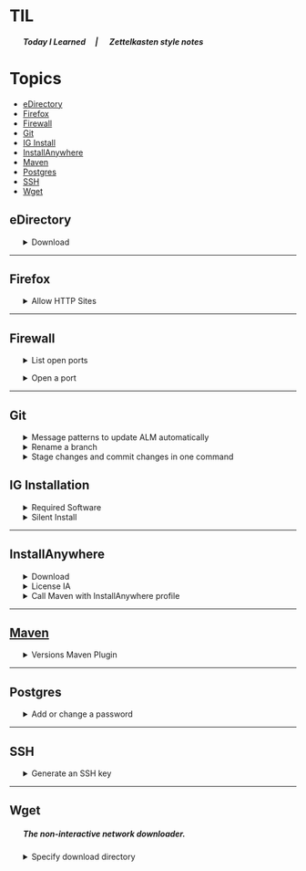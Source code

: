 # TIL 
<ul>

[by making this an unordered list w/ no items, this is a work-around for indenting this section.]: #
##### Today I Learned &nbsp;&nbsp;&nbsp;&nbsp;| &nbsp;&nbsp;&nbsp;&nbsp; Zettelkasten style notes
</ul>

# Topics
- [eDirectory](#eDirectory)
- [Firefox](#Firefox)
- [Firewall](#Firewall)
- [Git](#Git)
- [IG Install](#IG-Installation)
- [InstallAnywhere](#InstallAnywhere)
- [Maven](#Maven)
- [Postgres](#Postgres)
- [SSH](#SSH)
- [Wget](#Wget)

## eDirectory
<ul>
<details><summary>Download</summary>

| Version | Download|     | Documentation |
|---------|---------|-----|---------------|
| 9.2.1   | [Windows](http://prvbuilder02.provo.novell.com/artifacts/edir/921/eDirectory_921_Windows_x86_64.exe) | [Linux](http://prvbuilder02.provo.novell.com/artifacts/edir/921/eDirectory_921_Linux_x86_64.tar.gz) | [Release Notes](https://www.netiq.com/documentation/edirectory-92/edirectory921_releasenotes/data/edirectory921_releasenotes.html)| 
| 9.2.5   | [Windows](http://prvbuilder02.provo.novell.com/artifacts/edir/925/eDirectory_925_Windows_x86_64.exe) | [Linux](http://prvbuilder02.provo.novell.com/artifacts/edir/925/eDirectory_925_Linux_x86_64.tar.gz) | [Release Notes](https://www.netiq.com/documentation/edirectory-92/edirectory925_releasenotes/data/edirectory925_releasenotes.html) | 

> :bulb: More eDir downloads (including some md5 versions) are available from [provo's artifactory](http://prvbuilder02.provo.novell.com/artifacts/edir/). Install and admin guides can be found in [eDir's doc suite](https://www.netiq.com/documentation/edirectory-92/)

<br>
</details>
</ul>

*****
## Firefox

<ul>
<details><summary>Allow HTTP Sites</summary>

1. Open [`about:config`](/images/Firefox%3Babout-config.png) in Firefox. 
    - ##### *You may be prompted to accept the risk of changing firefox configuration.* 
2. [Search for and set](/images/Firefox%3Babout-config%3Bchanging_properties.gif) the following properties to `false` 
```
network.cookie.sameSite.laxByDefault:  false
network.cookie.sameSite.noneRequiresSecure: false
network.cookie.sameSite.schemeful:  false
```
>  :memo: **Note:** <br />Properties like `netw...noneRequiresSecure` may not have an assignment when you go to make your edits. In this case add the property to Firefox's configuration by selecting `boolean` as the property type and selecting the **_+_** button before setting this property to false
3. Restart Firefox
    - ##### *You can restart firefox by hitting `ctrl + F5`*

<br>
</details>
</ul>

*****
## Firewall

<ul>
<details><summary>List open ports</summary>

##### There's more than one way to skin a cat. 

### Firewallcmd

```bash
firewall-cmd --list-ports    
```

```bash
firewall-cmd --list-all-zones    
```
[Docs](https://firewalld.org/documentation/man-pages/firewall-cmd.html)
<br>
</details>
</ul>

<ul>
<details><summary>Open a port</summary>

### **RHEL 7 & 8**

Use the `firewall-cmd` interface to modify the firewall via the bash terminal. The following code block will allow tomcat webapps through the firewall, if using tomcat's default port.

```bash
# Open port 8080
firewall-cmd --zone=public --permanent --add-port=8080/udp
# Firewall daemon needs to restart in order to put changes into effect.
firewall-cmd --reload
```
<br>
</details>
</ul>

*****
## Git
<ul>
    
<details><summary>Message patterns to update ALM automatically</summary>
<br>

Within ALM for defects, stories (user & quality), and features, there is a “Development” tab that will show 
associated commits. This integration is handled through ALM using “SCM change pattern” profiles. 
Currently the following profiles are available and triggered based on certain message patterns

|Entity type|Message pattern|Applies to|Example|
|:----|:----|:----|:----|
|Defect|defect\s*#(\d+)|Branches;<br>Commits;<br>Pull requests|Fix defect #1234|
|Defect|bug\s*#(\d+)|Branches;<br>Commits;<br>Pull requests|Fix bug #1234|
|User story|user story\s*#(\d+)|Branches;<br>Commits;<br>Pull requests|Part of user story #56789|
|Quality story|quality story\s*#(\d+)|Branches;<br>Commits;<br>Pull requests|Part of quality story #56789|
|Feature|feature\s*#(\d+)|Branches;<br>Pull requests<br>|feature #98765|
    
<br>
</details>
<details><summary>Rename a branch</summary>
<br>This is a long 'un. 
    
```bash
git -c credential.helper= -c core.quotepath=false -c log.showSignature=false branch -m <current-branch-name> <new-branch-name> 
```
</details>
<details><summary>Stage changes and commit changes in one command</summary>
<br>

There's no built in way to perform this with git, but git permits the creation of aliases. <br>

```bash
$ git config --global alias.add-commit '!git add -A && git commit'
```

To unset the alias use <br>

```bash
git config --global --unset alias.<your_alias>`
```
</details>
</ul>

## IG Installation
<ul>
<details><summary>Required Software</summary>

*****

### <font color="red"><ins>[Read the documentation first!](https://www.microfocus.com/documentation/identity-governance/3.7/requirements/requirements.html#b1a4zqh1)</ins></font>
> :warning: **See [Documentation]((https://www.microfocus.com/documentation/identity-governance/3.7/requirements/requirements.html#b1a4zqh1)) for all current details.** <br>This page is meant to be used as a quick reference.<br>This page may be out of date and is not intended to replace IG's documentation.<br>

| OS      | Release                                                              |
|---------|----------------------------------------------------------------------|
| Red Hat | <ul><li>8.3 (64-bit)</li><li>Later patched versions of 8.x</li></ul> |

| LDAP      | Release |
|---        |---      |
|[eDirectory](#eDirectory) | <ul><li>9.2</li><li>Later patched versions of 9.<font color="red">2</font>.x</li></ul> |
<br>
</details>

<details><summary>Silent Install</summary>

### <font color="red"><ins>[Read the documentation first!](https://www.microfocus.com/documentation/identity-governance/3.7/install-guide/b19v78jo.html)</ins></font>
> :warning: **See [Documentation]((https://www.microfocus.com/documentation/identity-governance/3.7/requirements/requirements.html#b1a4zqh1)) for all current details.** <br>This page is meant to be used as a quick reference.<br>This page may be out of date and is not intended to replace IG's documentation.<br>
*****
<br>
</details>
</ul>

*****
## InstallAnywhere

<ul>
<details><summary>Download</summary>

Install anywhere is published by [Revenera](https://www.revenera.com/install/products/installanywhere). The
InstallAnywhere product itself can be downloaded from their 
[Product and License Center](https://flexerasoftware.flexnetoperations.com/). <br> Micro Focus's account manager 
will need to create an account for anyone looking to access this resource. 

> :warning: In order to access a newly created account, users will need to go through the process of resetting a 
> forgotten password through the Product and License Center

<br>
</details>


<details><summary>License IA</summary>

1. Execute the binary and open the IA Licensing Wizard.
2. Select the concurrent license option.
3. Enter `ia-lm.idmapps.nqbuildlab` for the license server's hostname. The port is `27000`

<ul>
<br>
<img src="images/InstallAnywhereLicenseWizard.png" alt="Alt text" width="75%"/> 
</ul>

<br>
</details>

<details><summary>Call Maven with InstallAnywhere profile</summary>

To specify InstallAnywhere's install folder as `ia.root`, assign the `ia.root` value when invoking 
maven with the `-D` flag.

If InstallAnywhere is installed on a Windows' `C:/Program Files/InstallAnywhere 2021/` or `/root/InstallAnywhere 2021`, the following 
can be invoked to prepare the installer:
```bash
mvn clean compile -D"ia.root"="C:\Program Files\InstallAnywhere 2021"
```
```bash
mvn clean compile -Dia.root=/root/InstallAnywhere\ 2021
```
Likewise, to build the installer:
```bash
mvn clean install -D"ia.root"="C:\Program Files\InstallAnywhere 2021"
```
```bash
mvn clean install -Dia.root=/root/InstallAnywhere\ 2021
```
> :bulb: When calling maven on Linux, the double quotes aren't needed. However, they are needed on Windows.

<br>
</details>
</ul>

*****

## <a href=https://maven.apache.org/>Maven</a>

<ul>
<details><summary>Versions Maven Plugin</summary>
<br>

The [versions-maven-plugin](https://www.mojohaus.org/versions-maven-plugin/index.html) can update dependency and plugin version values in pom files for a given project. It can handle direct manipulation of the version tag inside a dependency entry, it can also handle updating properties used for version numbers.

<a id='versions-set'></a>
    
<details><summary>Re-versioning a repo using <a href=https://www.mojohaus.org/versions-maven-plugin/set-mojo.html>versions:set</a></summary>
<br>
Using IG's idgov repo as an example, I want to update all instances of the project version through all pom files (this project has several pom files). From the project root, the following example can be called to set the project version to 4.0.0-SNAPSHOT. I'm Using the `-DprocessAllModules` flag to include the changes in all modules, whether a parent pom or child pom. 

```bash
mvn versions:set -DnewVersion=4.0.0-SNAPSHOT -DprocessAllModules -DgenerateBackupPoms=false -DfullBuild
```
<ul>
    
> :bulb: Can't get this to work on windows?<br>When running this from windows, you may recieve errors that can be resolved by double-quoting assignments within flags, ie `-DnewVersion="4.0.0-SNAPSHOT"`
</ul>
</details>
    
<a id='versions-set-property'></a>
    
<details><summary>Re-versioning a repo using <a href=https://www.mojohaus.org/versions-maven-plugin/set-property-mojo.html>versions:sets-property</a></summary>
<br>

Using  IG's ig-install repo as an example, I want to change all the property versions for dependencies using maven's versions:set-property plugin. I'll first create a properties file in .ini format. the .ini format is a key-value pair, where the key is the property as called in the pom file. An example could be the following: 
    
```
igclient.version=4.0.0-SNAPSHOT
igserver.version=4.0.0-SNAPSHOT
postgres.version=42.3.4
```
To use the maven plugin and reference our newly created properties file, we can use the following command (where `release-versions.properties` is the new key-value pair file we created):
    
```bash
mvn versions:set-property -DpropertiesVersionsFile=release-versions.properties -DgenerateBackupPoms=false
```

> :bulb: Can't get this to work on windows?<br>When running this from windows, you may recieve errors that can be resolved by double-quoting assignments within flags, ie `-DpropertiesVersionsFile="release-versions.properties"`    
    
</details>
    
</details>

</ul></details>

*****

## Postgres
<ul>
<details><summary>Add or change a password</summary>

### **PSQL 11**
To add or change a password, log in as the database admin (default is postgres). Supplying the password can either be done in line using the [ALTER ROLE](https://www.postgresql.org/docs/11/sql-alterrole.html) command. 
    
- Supplying the password in line for the batman user would be: 
<ul>

```SQL
ALTER ROLE batman WITH PASSWORD 'Dark Knight';
```

</ul>
- or, more useful for actual use:
<ul>
    
```SQL
ALTER ROLE postgres WITH PASSWORD 'postgres';
```
</ul>

The password for the database admin can be obfuscated when initializing the database. This is done by providing a file containing the password and referencing that file with the `--pwfile` flag along with specifying the appropriate security setting with the [`-A md5`](https://www.postgresql.org/docs/11/pgcrypto.html) flag. 
<ul>

 ```SQL
 /usr/lib/postgresql11/bin/initdb -D /usr/local/pgsql/data --pwfile /usr/local/pgsql/postgres-password.txt  -A md5
 ```
</ul>
    
##### [PSQL Documentation](https://www.postgresql.org/docs/11.0/sql-alterrole.html)
<br>
</details>
</ul>

*****
## SSH
<ul>
<details><summary>Generate an SSH key</summary>
The following command will generate a new SSH key.


```bash
ssh-keygen -t rsa -C "your@email.com" -b 4096
```
After calling the previous cmdlet, the prompt will present a few questions to determine file location and password. 
<br>The following is an example of the full process of creating a new SSH key:

```PowerShell
PS C:\Users\Batman> ssh-keygen -t rsa -C 'Bat.Man@microfocus.com' -b 4096
Generating public/private rsa key pair.
Enter file in which to save the key (C:\Users\Batman/.ssh/id_rsa):
Created directory 'C:\Users\Batman\.ssh'.
Enter passphrase (empty for no passphrase):
Enter same passphrase again:
Your identification has been saved in C:\Users\Batman/.ssh/id_rsa.
Your public key has been saved in C:\Users\Batman/.ssh/id_rsa.pub.
The key fingerprint is:
SHA256:TcRYOBuHd4hSq6RBUoXrVlmY6YkoYyxxLUwKH94j8IM Bat.Man@microfocus.com
The key's randomart image is:
+---[RSA 4096]----+
|oo+ooo.=.Bo.     |
|oB+=o = Oo= .    |
|Eo*o++.=.*..     |
|+o.oo==..o       |
|oo .... S .      |
|    o            |
|   .             |
|                 |
|                 |
+----[SHA256]-----+
PS C:\Users\Batman>
```

<br>
</details>
</ul>

*****
## Wget
<ul>

##### *The non-interactive network downloader.*
<details><summary>Specify download directory</summary>

The `-o` flag is synonymous to `--output-document=<value>`. Even though it seems to be used just to rename a downloaded file, the Documentation states:
> Use of ‘-O’ is not intended to mean simply “use the name file instead of the one in the URL;” rather, it is analogous to shell redirection: ‘wget -O file http://foo’ is intended to work like ‘wget -O - http://foo > file’; file will be truncated immediately, and all downloaded content will be written there.
So this flag is the same as using redirection but in the end you're just renaming the downloaded document.

This example downloads an image to the `/batman/` directory from unsplash.com:
```bash
mkdir /batman/
wget -o /batman/ https://bit.ly/3QrimZb
```
<br>
</details>
</ul>
